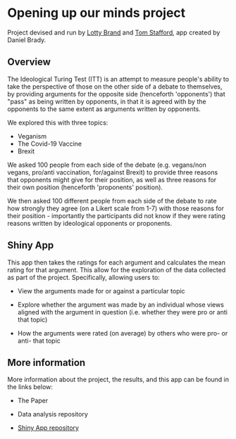 # Opening up our minds project

Project devised and run by [Lotty Brand](https://lottybrand.wordpress.com/) and [Tom Stafford](https://tomstafford.sites.sheffield.ac.uk/), app created by Daniel Brady.

## Overview

The Ideological Turing Test (ITT) is an attempt to measure people's ability to take the perspective of those on the other side of a debate to themselves, by providing arguments for the opposite side (henceforth 'opponents') that "pass" as being written by opponents, in that it is agreed with by the opponents to the same extent as arguments written by opponents.

We explored this with three topics:

-   Veganism
-   The Covid-19 Vaccine
-   Brexit

We asked 100 people from each side of the debate (e.g. vegans/non vegans, pro/anti vaccination, for/against Brexit) to provide three reasons that opponents might give for their position, as well as three reasons for their own position (henceforth 'proponents' position).

We then asked 100 different people from each side of the debate to rate how strongly they agree (on a Likert scale from 1-7) with those reasons for their position - importantly the participants did not know if they were rating reasons written by ideological opponents or proponents.

## Shiny App

This app then takes the ratings for each argument and calculates the mean rating for that argument. This allow for the exploration of the data collected as part of the project. Specifically, allowing users to:

-   View the arguments made for or against a particular topic

-   Explore whether the argument was made by an individual whose views aligned with the argument in question (i.e. whether they were pro or anti that topic)

-   How the arguments were rated (on average) by others who were pro- or anti- that topic

## More information

More information about the project, the results, and this app can be found in the links below:

-   The Paper

-   Data analysis repository

-   [Shiny App repository](https://github.com/RSE-Sheffield/OuMshiny)
